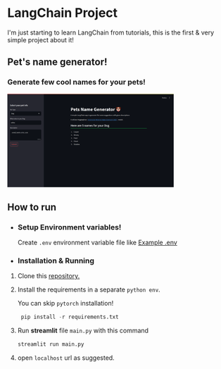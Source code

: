 # LangChain Project

I'm just starting to learn LangChain from tutorials, this is the first & very simple project about it!

## Pet's name generator!


### **Generate few cool names for your pets!**

<img src="ui.png" width=75%>

## How to run
* ### Setup Environment variables!

   Create `.env` environment variable file like [Example .env](./example.env)

* ### Installation & Running

1. Clone this [repository.]()
2. Install the requirements in a separate `python env`.    

    You can skip `pytorch` installation!
   ```python
    pip install -r requirements.txt
   ```
3. Run **streamlit** file `main.py` with this command
   
   ```bash
   streamlit run main.py
   ```
4. open `localhost` url as suggested.